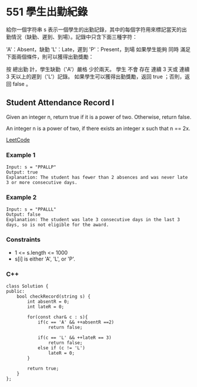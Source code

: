 # 551  學生出勤紀錄

給你一個字符串 s 表示一個學生的出勤記錄，其中的每個字符用來標記當天的出勤情況（缺勤、遲到、到場）。記錄中只含下面三種字符：

'A'：Absent，缺勤
'L'：Late，遲到
'P'：Present，到場
如果學生能夠 同時 滿足下面兩個條件，則可以獲得出勤獎勵：

按 總出勤 計，學生缺勤（'A'）嚴格 少於兩天。
學生 不會 存在 連續 3 天或 連續 3 天以上的遲到（'L'）記錄。
如果學生可以獲得出勤獎勵，返回 true ；否則，返回 false 。

##  Student Attendance Record I

Given an integer n, return true if it is a power of two. Otherwise, return false.

An integer n is a power of two, if there exists an integer x such that n == 2x.


[LeetCode](https://leetcode.cn/problems/student-attendance-record-i/)


### Example 1

```
Input: s = "PPALLP"
Output: true
Explanation: The student has fewer than 2 absences and was never late 3 or more consecutive days.
```

### Example 2

```
Input: s = "PPALLL"
Output: false
Explanation: The student was late 3 consecutive days in the last 3 days, so is not eligible for the award.
```

### Constraints

* 1 <= s.length <= 1000
* s[i] is either 'A', 'L', or 'P'.

### C++ 

```
class Solution {
public:
    bool checkRecord(string s) {
        int absentR = 0;
        int lateR = 0;

        for(const char& c : s){
            if(c == 'A' && ++absentR ==2)
                return false;            
            
            if(c == 'L' && ++lateR == 3)
                return false;
            else if (c != 'L')
                lateR = 0;           
        }

        return true;
    }
};
```
